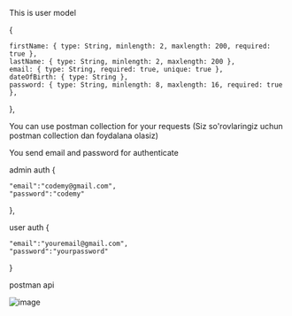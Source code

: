 This is user model

{

    firstName: { type: String, minlength: 2, maxlength: 200, required: true },
    lastName: { type: String, minlength: 2, maxlength: 200 },
    email: { type: String, required: true, unique: true },
    dateOfBirth: { type: String },
    password: { type: String, minlength: 8, maxlength: 16, required: true },
    
},

You can use postman collection for your requests (Siz so'rovlaringiz uchun postman collection dan foydalana olasiz)

You send email and password for authenticate 

admin auth
{

    "email":"codemy@gmail.com",
    "password":"codemy"
    
},

user auth
{

    "email":"youremail@gmail.com",
    "password":"yourpassword"
    
}

postman api

![image](https://github.com/user-attachments/assets/ed181c8e-9efa-49d1-872d-1672538c837b)


